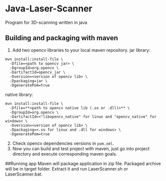 # Java-Laser-Scanner
Program for 3D-scanning written in java

## Building and packaging with maven
1. Add two opencv libraries to your local maven repository.
jar library:
```shell
mvn install:install-file \
  -Dfile=<path to opencv jar> \
  -DgroupId=org.opencv \
  -DartifactId=opencv_jar \
  -Dversion=<version of opencv lib> \
  -Dpackaging=jar \
  -DgeneratePom=true 
```
native library:
```
mvn install:install-file \
  -Dfile=**<path to opencv native lib (.so or .dll)>** \
  -DgroupId=org.opencv \
  -DartifactId=<"libopencv_native" for linux and "opencv_native" for windows> \
  -Dversion=<version of opencv lib> \
  -Dpackaging=<.so for linux and .dll for windows> \
  -DgeneratePom=true 
```
2. Check opencv dependencies versions in `pom.xml`. 
3. Now you can build and test project with maven, just go into project directory and execute corresponding maven goals.

##Running app
Maven will package application in zip file. Packaged archive will be in target folder. Extract it and run LaserScanner.sh or LaserScanner.bat.

